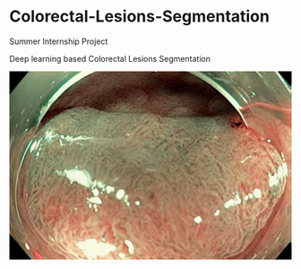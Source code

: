 # Colorectal-Lesions-Segmentation
 Summer Internship Project <br>
 <p> Deep learning based Colorectal Lesions Segmentation  </p>
<div style="display:flex">
    <img src="colon.png" alt="Colon Sample Image" width="512px">
</div>

